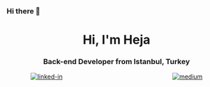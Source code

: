 ### Hi there 👋

<h1 align="center">Hi, I'm Heja</h1>
<h3 align="center">Back-end Developer from Istanbul, Turkey</h3>

 

<div align="center">
  <div style="display: flex; justify-content: center; flex-direction: row;">
    <div>
      <a href="https://www.linkedin.com/in/heja-arslan-45065020a/" rel="nofollow">
        <img alt="linked-in" src="https://img.shields.io/badge/linkedin-%230077B5.svg?&amp;style=for-the-badge&amp;logo=linkedin&amp;logoColor=white" style="max-width: 100%;" align="center">
      </a>
    </div>    
    <div style="margin-left: 50%;">
      <a href="https://medium.com/@Xejaa" rel="nofollow">
        <img alt="medium" src="https://img.shields.io/badge/medium-%2312100E.svg?&amp;style=for-the-badge&amp;logo=medium&amp;logoColor=white" style="max-width: 100%;" align="center">
      </a>
    </div>
  </div>
</div>
